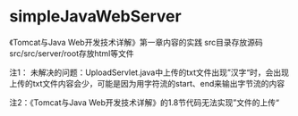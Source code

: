 # simpleJavaWebServer

《Tomcat与Java Web开发技术详解》第一章内容的实践
src目录存放源码
src/src/server/root存放html等文件



注1：
未解决的问题：UploadServlet.java中上传的txt文件出现”汉字“时，会出现上传的txt文件内容会少，可能是因为用字符流的start、end来输出字节流的内容

注2：《Tomcat与Java Web开发技术详解》的1.8节代码无法实现”文件的上传“
